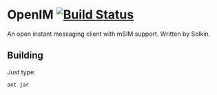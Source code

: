 # OpenIM [![Build Status](https://secure.travis-ci.org/m1kc/openim.png)](http://travis-ci.org/m1kc/openim)

An open instant messaging client with mSIM support. Written by Solkin.

## Building

Just type:

    ant jar